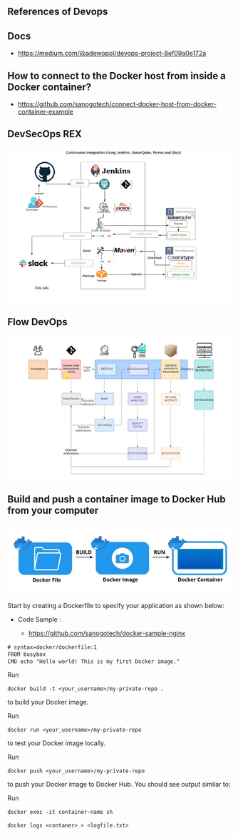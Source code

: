 ## References of Devops



## Docs

- https://medium.com/@adewopol/devops-project-8ef09a0e172a


## How to connect to the Docker host from inside a Docker container?

* https://github.com/sanogotech/connect-docker-host-from-docker-container-example
  
## DevSecOps  REX

![DevSecoPS REX AWS](https://github.com/sanogotech/cheatsheetDevSecOps/blob/master/docs/CICDJenkinsSonarqube.jpg)

##  Flow  DevOps

![Flow  DevOPS ](https://github.com/sanogotech/cheatsheetDevSecOps/blob/master/docs/CIFlow.jpg)

## Build and push a container image to Docker Hub from your computer

![Docker Image Container ](https://github.com/sanogotech/cheatsheetDevSecOps/blob/master/docs/dockerFileImageContainer.jpg)

Start by creating a Dockerfile to specify your application as shown below:

*  Code Sample :

    - https://github.com/sanogotech/docker-sample-nginx
 
   

```
# syntax=docker/dockerfile:1
FROM busybox
CMD echo "Hello world! This is my first Docker image."

```


Run 

```
docker build -t <your_username>/my-private-repo .
```

 to build your Docker image.

Run 
```
docker run <your_username>/my-private-repo 
```

to test your Docker image locally.

Run 
```
docker push <your_username>/my-private-repo 
```

to push your Docker image to Docker Hub. You should see output similar to:

Run 
```
docker exec -it container-name sh
```

```
docker logs <contaner> > <logfile.txt>
```

